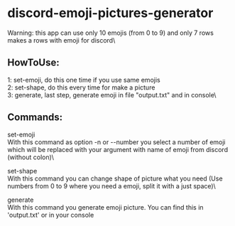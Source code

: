 # discord-emoji-pictures-generator
Warning: this app can use only 10 emojis (from 0 to 9) and only 7 rows\
makes a rows with emoji for discord\

## HowToUse:
1: set-emoji, do this one time if you use same emojis\
2: set-shape, do this every time for make a picture\
3: generate, last step, generate emoji in file "output.txt" and in console\

## Commands:
  
  set-emoji\
  With this command as option -n or --number you select a number of emoji which will be replaced with your argument with name of emoji from discord (without colon)\
  
  set-shape\
  With this command you can change shape of picture what you need (Use numbers from 0 to 9 where you need a emoji, split it with a just space)\
  
  generate\
  With this command you generate emoji picture. You can find this in 'output.txt' or in your console

